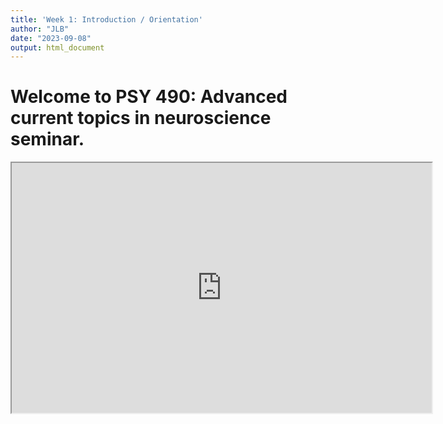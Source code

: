 ```yaml
---
title: 'Week 1: Introduction / Orientation'
author: "JLB"
date: "2023-09-08"
output: html_document
---
```




# Welcome to PSY 490: Advanced current topics in neuroscience seminar.



<iframe src="https://black-cat-enthusiast.github.io/PSY490_Lecture_Slides" width="672" height="400px" data-external="1"></iframe>

